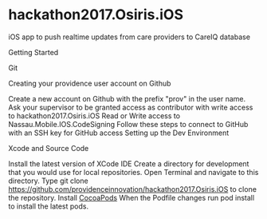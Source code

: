 # hackathon2017.Osiris.iOS
iOS app to push realtime updates from care providers to CareIQ database

Getting Started

Git

Creating your providence user account on Github

Create a new account on Github with the prefix "prov" in the user name.
Ask your supervisor to be granted access as contributor with write access to hackathon2017.Osiris.iOS
Read or Write access to Nassau.Mobile.IOS.CodeSigning
Follow these steps to connect to GitHub with an SSH key for GitHub access
Setting up the Dev Environment

Xcode and Source Code

Install the latest version of XCode IDE
Create a directory for development that you would use for local repositories.
Open Terminal and navigate to this directory.
Type git clone https://github.com/providenceinnovation/hackathon2017.Osiris.iOS to clone the repository.
Install [CocoaPods](https://cocoapods.org)
When the Podfile changes run pod install to install the latest pods.

